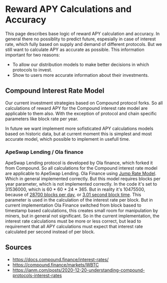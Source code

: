 # Reward APY Calculations and Accuracy

This page describes base logic of reward APY calculation and accuracy. In general there no possiblity to predict future, espesially in case of interest rate, which fully based on supply and demand of different protocols. But we still want to calculate APY as accurate as possible. This information important for two reasons:

* To allow our distribution models to make better decisions in which protocols to invest.
* Show to users more accurate information about their investments.

## Compound Interest Rate Model

Our current investment strategies based on Compound protocol forks. So all calculations of reward APY for the Compound interest rate model are applicable to them also. With the exception of protocol and chain specific parameters like block rate per year.

In future we want implement more sofisticated APY calculations models based on historic data, but at current moment this is simplest and most accurate model, which possible to implement in usefull time.

### ApeSwap Lending / Ola finance

ApeSwap Lending protocol is developed by Ola finance, which forked it from Compound. So all calculations for the Compound interest rate model are applicable to ApeSwap Lending. Ola Finance using [Jump Rate Model](https://ianm.com/posts/2020-12-20-understanding-compound-protocols-interest-rates#the-jump-rate-model). Which in general implemented correctly. But this model requires blocks per year parameter, which is not implemented correctly. In the code it's set to 31536000, which is 60 * 60 * 24 * 365. But in reality it's 10475500, because of [28700 blocks per day](https://ycharts.com/indicators/binance_smart_chain_blocks_per_day), or [3.01 second block time](https://ycharts.com/indicators/binance_smart_chain_average_block_time). This parameter is used in the calculation of the interest rate per block. But in current implementation Ola Finance switched from block based to timestamp based calculations, this creates small room for manipulation by miners, but in general not significant. So in the current implementation, the interest rate calculations must be more or less correct, but lead to requirement that all APY calculations must expect that interest rate calculated per second instead of per block. 


## Sources

* https://docs.compound.finance/interest-rates/
* https://compound.finance/markets/WBTC
* https://ianm.com/posts/2020-12-20-understanding-compound-protocols-interest-rates